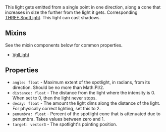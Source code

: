 This light gets emitted from a single point in one direction, along a cone that increases in size the further from the light it gets. Corresponding [THREE.SpotLight](https://threejs.org/docs/index.html#api/lights/SpotLight). This light can cast shadows.

## Mixins
See the mixin components below for common properties.
* [VglLight](vgl-light)

## Properties
* `angle: float` - Maximum extent of the spotlight, in radians, from its direction. Should be no more than Math.PI/2.
* `distance: float` - The distance from the light where the intensity is 0. When set to 0, then the light never stops.
* `decay: float` - The amount the light dims along the distance of the light. For physically correct lighting, set this to 2.
* `penumbra: float` - Percent of the spotlight cone that is attenuated due to penumbra. Takes values between zero and 1.
* `target: vector3` - The spotlight's pointing position.

